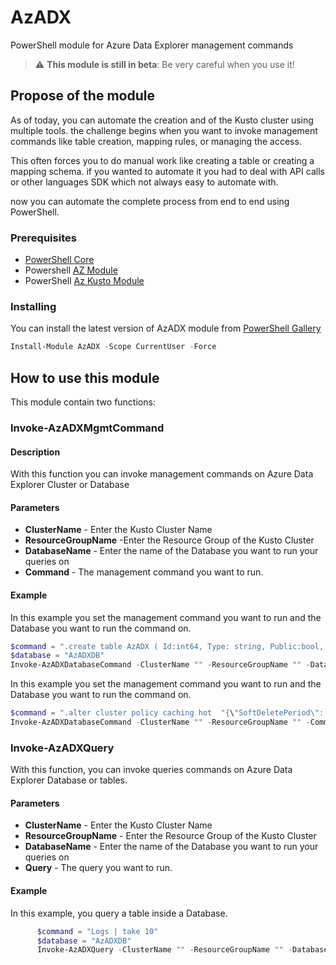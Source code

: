 # AzADX

PowerShell module for Azure Data Explorer management commands

> :warning: **This module is still in beta**: Be very careful when you use it!

## Propose of the module

As of today, you can automate the creation and of the Kusto cluster using multiple tools.
the challenge begins when you want to invoke management commands like table creation, mapping rules, or managing the access.

This often forces you to do manual work like creating a table or creating a mapping schema.
if you wanted to automate it you had to deal with API calls or other languages SDK which not always easy to automate with.

now you can automate the complete process from end to end using PowerShell.

### Prerequisites

* [PowerShell Core](https://github.com/PowerShell/PowerShell)
* Powershell [AZ Module](https://www.powershellgallery.com/packages/Az)
* PowerShell [Az Kusto Module](https://www.powershellgallery.com/packages/Az.Kusto/1.0.0)

### Installing

You can install the latest version of AzADX module from [PowerShell Gallery](https://www.powershellgallery.com/packages/AzADX)

```PowerShell
Install-Module AzADX -Scope CurrentUser -Force
```

## How to use this module

This module contain two functions:

### Invoke-AzADXMgmtCommand

#### Description

With this function you can invoke management commands on Azure Data Explorer Cluster or Database

#### Parameters

* **ClusterName** - Enter the Kusto Cluster Name
* **ResourceGroupName** -Enter the Resource Group of the Kusto Cluster
* **DatabaseName** - Enter the name of the Database you want to run your queries on
* **Command** - The management command you want to run.

#### Example

In this example you set the management command you want to run and the Database you want to run the command on.

```PowerShell
$command = ".create table AzADX ( Id:int64, Type: string, Public:bool, CreatedAt: datetime)"
$database = "AzADXDB"
Invoke-AzADXDatabaseCommand -ClusterName "" -ResourceGroupName "" -DatabaseName $database -Command $command
```

In this example you set the management command you want to run and the Database you want to run the command on.

```PowerShell
$command = ".alter cluster policy caching hot  "{\"SoftDeletePeriod\": \"10.00:00:00\", \"Recoverability\"\"Enabled\"}""
Invoke-AzADXDatabaseCommand -ClusterName "" -ResourceGroupName "" -Command $command
```

### Invoke-AzADXQuery

With this function, you can invoke queries commands on Azure Data Explorer Database or tables.

#### Parameters

* **ClusterName** - Enter the Kusto Cluster Name
* **ResourceGroupName** - Enter the Resource Group of the Kusto Cluster
* **DatabaseName** - Enter the name of the Database you want to run your queries on
* **Query** - The query you want to run.

#### Example

In this example, you query a table inside a Database.

```PowerShell
      $command = "Logs | take 10"
      $database = "AzADXDB"
      Invoke-AzADXQuery -ClusterName "" -ResourceGroupName "" -DatabaseName $database -Query $command
```
